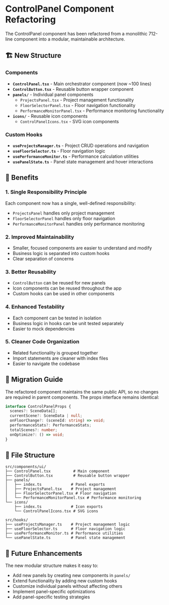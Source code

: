# ControlPanel Component Refactoring

The ControlPanel component has been refactored from a monolithic 712-line component into a modular, maintainable architecture.

## 🏗️ New Structure

### Components
- **`ControlPanel.tsx`** - Main orchestrator component (now ~100 lines)
- **`ControlButton.tsx`** - Reusable button wrapper component
- **`panels/`** - Individual panel components
  - `ProjectsPanel.tsx` - Project management functionality
  - `FloorSelectorPanel.tsx` - Floor navigation functionality
  - `PerformanceMonitorPanel.tsx` - Performance monitoring functionality
- **`icons/`** - Reusable icon components
  - `ControlPanelIcons.tsx` - SVG icon components

### Custom Hooks
- **`useProjectsManager.ts`** - Project CRUD operations and navigation
- **`useFloorSelector.ts`** - Floor navigation logic
- **`usePerformanceMonitor.ts`** - Performance calculation utilities
- **`usePanelState.ts`** - Panel state management and hover interactions

## 🎯 Benefits

### 1. **Single Responsibility Principle**
Each component now has a single, well-defined responsibility:
- `ProjectsPanel` handles only project management
- `FloorSelectorPanel` handles only floor navigation
- `PerformanceMonitorPanel` handles only performance monitoring

### 2. **Improved Maintainability**
- Smaller, focused components are easier to understand and modify
- Business logic is separated into custom hooks
- Clear separation of concerns

### 3. **Better Reusability**
- `ControlButton` can be reused for new panels
- Icon components can be reused throughout the app
- Custom hooks can be used in other components

### 4. **Enhanced Testability**
- Each component can be tested in isolation
- Business logic in hooks can be unit tested separately
- Easier to mock dependencies

### 5. **Cleaner Code Organization**
- Related functionality is grouped together
- Import statements are cleaner with index files
- Easier to navigate the codebase

## 🔄 Migration Guide

The refactored component maintains the same public API, so no changes are required in parent components. The props interface remains identical:

```typescript
interface ControlPanelProps {
  scenes?: SceneData[];
  currentScene?: SceneData | null;
  onFloorChange?: (sceneId: string) => void;
  performanceStats?: PerformanceStats;
  totalScenes?: number;
  onOptimize?: () => void;
}
```

## 📁 File Structure

```
src/components/ui/
├── ControlPanel.tsx          # Main component
├── ControlButton.tsx         # Reusable button wrapper
├── panels/
│   ├── index.ts             # Panel exports
│   ├── ProjectsPanel.tsx    # Project management
│   ├── FloorSelectorPanel.tsx # Floor navigation
│   └── PerformanceMonitorPanel.tsx # Performance monitoring
└── icons/
    ├── index.ts             # Icon exports
    └── ControlPanelIcons.tsx # SVG icons

src/hooks/
├── useProjectsManager.ts    # Project management logic
├── useFloorSelector.ts      # Floor navigation logic
├── usePerformanceMonitor.ts # Performance utilities
└── usePanelState.ts         # Panel state management
```

## 🚀 Future Enhancements

The new modular structure makes it easy to:
- Add new panels by creating new components in `panels/`
- Extend functionality by adding new custom hooks
- Customize individual panels without affecting others
- Implement panel-specific optimizations
- Add panel-specific testing strategies